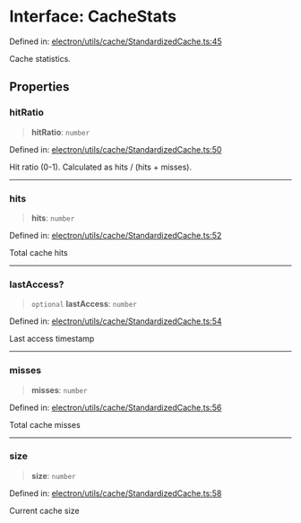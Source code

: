 # Interface: CacheStats

Defined in: [electron/utils/cache/StandardizedCache.ts:45](https://github.com/Nick2bad4u/Uptime-Watcher/blob/dca5483e793478722cd3e6e125cafcec5fc771f0/electron/utils/cache/StandardizedCache.ts#L45)

Cache statistics.

## Properties

### hitRatio

> **hitRatio**: `number`

Defined in: [electron/utils/cache/StandardizedCache.ts:50](https://github.com/Nick2bad4u/Uptime-Watcher/blob/dca5483e793478722cd3e6e125cafcec5fc771f0/electron/utils/cache/StandardizedCache.ts#L50)

Hit ratio (0-1).
Calculated as hits / (hits + misses).

***

### hits

> **hits**: `number`

Defined in: [electron/utils/cache/StandardizedCache.ts:52](https://github.com/Nick2bad4u/Uptime-Watcher/blob/dca5483e793478722cd3e6e125cafcec5fc771f0/electron/utils/cache/StandardizedCache.ts#L52)

Total cache hits

***

### lastAccess?

> `optional` **lastAccess**: `number`

Defined in: [electron/utils/cache/StandardizedCache.ts:54](https://github.com/Nick2bad4u/Uptime-Watcher/blob/dca5483e793478722cd3e6e125cafcec5fc771f0/electron/utils/cache/StandardizedCache.ts#L54)

Last access timestamp

***

### misses

> **misses**: `number`

Defined in: [electron/utils/cache/StandardizedCache.ts:56](https://github.com/Nick2bad4u/Uptime-Watcher/blob/dca5483e793478722cd3e6e125cafcec5fc771f0/electron/utils/cache/StandardizedCache.ts#L56)

Total cache misses

***

### size

> **size**: `number`

Defined in: [electron/utils/cache/StandardizedCache.ts:58](https://github.com/Nick2bad4u/Uptime-Watcher/blob/dca5483e793478722cd3e6e125cafcec5fc771f0/electron/utils/cache/StandardizedCache.ts#L58)

Current cache size
